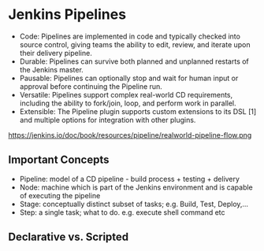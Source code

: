 # Jenkins Pipelines

* Code: Pipelines are implemented in code and typically checked into source control, giving teams the ability to edit, review, and iterate upon their delivery pipeline.
* Durable: Pipelines can survive both planned and unplanned restarts of the Jenkins master.
* Pausable: Pipelines can optionally stop and wait for human input or approval before continuing the Pipeline run.
* Versatile: Pipelines support complex real-world CD requirements, including the ability to fork/join, loop, and perform work in parallel.
* Extensible: The Pipeline plugin supports custom extensions to its DSL [1] and multiple options for integration with other plugins.

https://jenkins.io/doc/book/resources/pipeline/realworld-pipeline-flow.png




## Important Concepts

  * Pipeline: model of a CD pipeline - build process + testing + delivery
  * Node: machine which is part of the Jenkins environment and is capable of executing the pipeline
  * Stage:  conceptually distinct subset of tasks; e.g. Build, Test, Deploy,...
  * Step: a single task; what to do. e.g. execute shell command etc



## Declarative vs. Scripted






###

